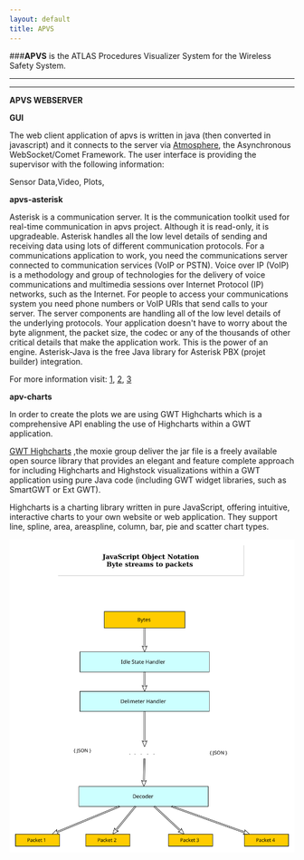 ```yaml
---
layout: default
title: APVS
---
```

###**APVS** is the ATLAS Procedures Visualizer System for the Wireless Safety System.


----
----
__APVS WEBSERVER__

 **GUI** 

The web client application of apvs is written in java (then converted in javascript) and it connects to the server via [Atmosphere](https://github.com/Atmosphere/atmosphere), the Asynchronous WebSocket/Comet Framework.
The user interface is providing the supervisor with the following information:

Sensor Data,Video, Plots, 





**apvs-asterisk** 

Asterisk is a communication server. It is the communication toolkit used for real-time communication in apvs project. 
  Although it is read-only, it is upgradeable. 
  Asterisk handles all the low level details of sending and receiving data using lots of different communication protocols. 
  For a communications application to work, you need the communications server connected to communication services (VoIP or PSTN).
  Voice over IP (VoIP) is a methodology and group of technologies for the delivery of voice communications and multimedia sessions over Internet Protocol (IP) networks, such as the Internet.
  For people to access your communications system you need phone numbers or VoIP URIs that send calls to your server.
  The server components are handling all of the low level details of the underlying protocols.
  Your application doesn't have to worry about the byte alignment, the packet size, the codec or any of the   thousands of other critical details that make the application work. 
  This is the power of an engine.
  Asterisk-Java is the free Java library for Asterisk PBX (projet builder) integration.
  
  For more information visit:
  [1](https://wiki.asterisk.org/wiki/display/AST/AMI+v2+Specification#AMIv2Specification-Introduction),
  [2](https://wiki.asterisk.org/wiki/display/AST/Asterisk+as+a+Swiss+Army+Knife+of+Telephony),
  [3](http://www.voip-info.org/wiki/view/Asterisk+manager+API)



**apv-charts**

In order to create the plots we are using GWT Highcharts which is a comprehensive API enabling the use of Highcharts within a GWT application. 

  [GWT Highcharts](http://www.moxiegroup.com/moxieapps/gwt-highcharts/)   ,the moxie group   deliver the jar file is a freely available open source library that provides an elegant and feature complete approach for including Highcharts 
  and Highstock visualizations within a GWT application using pure Java code (including GWT widget libraries, such as SmartGWT or Ext GWT). 

  Highcharts is a charting library written in pure JavaScript, offering intuitive, interactive charts to your own website or web application.
  They support line, spline, area, areaspline, column, bar, pie and scatter chart types.

  




![alt edjiwefiuw](json_byte2packets.svg)





